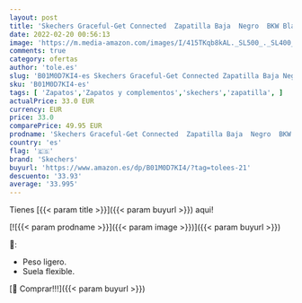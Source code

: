 ```yaml
---
layout: post
title: 'Skechers Graceful-Get Connected  Zapatilla Baja  Negro  BKW Black Mesh   35 EU'
date: 2022-02-20 00:56:13
image: 'https://m.media-amazon.com/images/I/415TKqb8kAL._SL500_._SL400_.jpg'
comments: true
category: ofertas
author: 'tole.es'
slug: 'B01M0D7KI4-es Skechers Graceful-Get Connected Zapatilla Baja Negro BKW...'
sku: 'B01M0D7KI4-es'
tags: [ 'Zapatos','Zapatos y complementos','skechers','zapatilla', ]
actualPrice: 33.0 EUR
currency: EUR
price: 33.0
comparePrice: 49.95 EUR
prodname: 'Skechers Graceful-Get Connected  Zapatilla Baja  Negro  BKW Black Mesh   35 EU'
country: 'es'
flag: '🇪🇸'
brand: 'Skechers'
buyurl: 'https://www.amazon.es/dp/B01M0D7KI4/?tag=tolees-21'
descuento: '33.93'
average: '33.995'
---
```


Tienes [{{< param title >}}]({{< param buyurl >}}) aqui!

[![{{< param prodname >}}]({{< param image >}})]({{< param buyurl >}})

🔎:

- Peso ligero.
- Suela flexible.

[🛒 Comprar!!!]({{< param buyurl >}})
